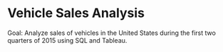 # Vehicle Sales Analysis
Goal: Analyze sales of vehicles in the United States during the first two quarters of 2015 using SQL and Tableau.
